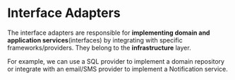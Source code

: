 # **Interface Adapters**
The interface adapters are responsible for **implementing domain and application services**(interfaces) by integrating with specific frameworks/providers. They belong to the **infrastructure** layer.

For example, we can use a SQL provider to implement a domain repository or integrate with an email/SMS provider to implement a Notification service.